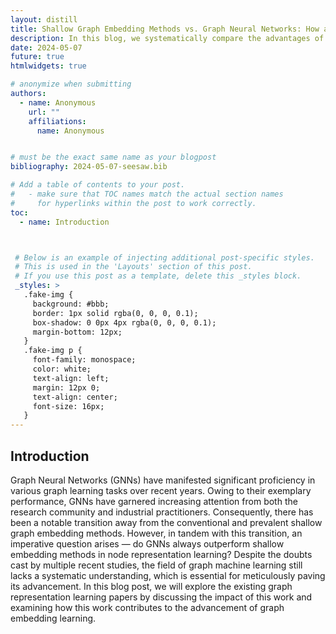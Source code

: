 ```yaml
---
layout: distill
title: Shallow Graph Embedding Methods vs. Graph Neural Networks: How and Why Do They Excel Differently?
description: In this blog, we systematically compare the advantages of Shallow Graph Embedding Methods and Graph Neural Networks, where we summarized related key papers with a particular focus on the previously published papers regarding graph representation leanring. By highlighting the crucial findings and insights, we aim to shed light on the understanding and future advancements for the development of graph representation learning methods. 
date: 2024-05-07
future: true
htmlwidgets: true

# anonymize when submitting 
authors:
  - name: Anonymous
    url: ""
    affiliations:
      name: Anonymous


# must be the exact same name as your blogpost
bibliography: 2024-05-07-seesaw.bib  

# Add a table of contents to your post.
#   - make sure that TOC names match the actual section names
#     for hyperlinks within the post to work correctly.
toc:
  - name: Introduction



 # Below is an example of injecting additional post-specific styles.
 # This is used in the 'Layouts' section of this post.
 # If you use this post as a template, delete this _styles block.
 _styles: >
   .fake-img {
     background: #bbb;
     border: 1px solid rgba(0, 0, 0, 0.1);
     box-shadow: 0 0px 4px rgba(0, 0, 0, 0.1);
     margin-bottom: 12px;
   }
   .fake-img p {
     font-family: monospace;
     color: white;
     text-align: left;
     margin: 12px 0;
     text-align: center;
     font-size: 16px;
   }
---
```



## Introduction

Graph Neural Networks (GNNs) have manifested significant proficiency in various graph learning tasks over recent years. Owing to their exemplary performance, GNNs have garnered increasing attention from both the research community and industrial practitioners. Consequently, there has been a notable transition away from the conventional and prevalent shallow graph embedding methods. However, in tandem with this transition, an imperative question arises — do GNNs always outperform shallow embedding methods in node representation learning? Despite the doubts cast by multiple recent studies, the field of graph machine learning still lacks a systematic understanding, which is essential for meticulously paving its advancement. In this blog post, we will explore the existing graph representation learning papers by discussing the impact of this work and examining how this work contributes to the advancement of graph embedding learning.
  
 

